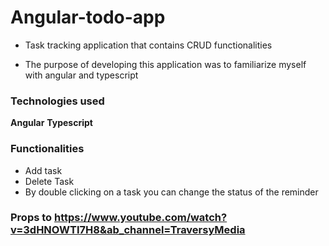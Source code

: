 # Angular-todo-app

* Task tracking application that contains CRUD functionalities

* The purpose of developing this application was to familiarize myself with angular and typescript

### Technologies used

**Angular**
**Typescript**

### Functionalities

* Add task
* Delete Task
* By double clicking on a task you can change the status of the reminder

### Props to https://www.youtube.com/watch?v=3dHNOWTI7H8&ab_channel=TraversyMedia

